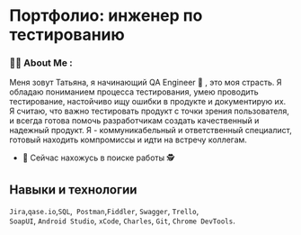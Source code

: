 # Портфолио: инженер по тестированию


### :man_technologist: About Me :
Меня зовут Татьяна, я начинающий QA Engineer 🐞 , это моя страсть. 
Я обладаю пониманием процесса тестирования, умею проводить тестирование, настойчиво ищу ошибки в продукте и документирую их.
Я считаю, что важно тестировать продукт с точки зрения пользователя, и всегда готова помочь разработчикам создать качественный и надежный продукт. 
Я - коммуникабельный и ответственный специалист, готовый находить компромиссы и идти на встречу коллегам.

- :telescope:
Сейчас нахожусь в поиске работы 🕵️  


## Навыки и технологии
``Jira``,``qase.io``,``SQL``,`` Postman``,``Fiddler``, ``Swagger``, ``Trello``, <br>
``SoapUI``, ``Android Studio``, ``xCode``, ``Charles``, ``Git``, ``Chrome DevTools``.

